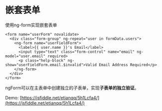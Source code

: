 # 嵌套表单

使用ng-form实现嵌套表单 

    <form name="userForm" novalidate>
      <div class="form-group" ng-repeat="user in formData.users">
        <ng-form name="userFieldForm">
          <label>{{ user.name }}'s Email</label>
          <input type="text" class="form-control" name="email" ng-model="user.email" required>
          <p class="help-block" ng-show="userFieldForm.email.$invalid">Valid Email Address Required</p>
        </ng-form>
      </div>
    </form>

ngForm可以在主表单中创建独立的子表单，实现**子表单的独立验证**。

Demo: [https://jsfiddle.net/etianqq/5h1Lcfa4/](https://jsfiddle.net/etianqq/5h1Lcfa4/)

